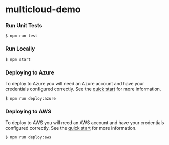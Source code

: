 # multicloud-demo

### Run Unit Tests
```
$ npm run test
```

### Run Locally
```bash
$ npm start
```

### Deploying to Azure
To deploy to Azure you will need an Azure account and have your credentials configured correctly. See the [quick start](https://serverless.com/framework/docs/providers/azure/guide/quick-start/) for more information.
```bash
$ npm run deploy:azure
```

### Deploying to AWS
To deploy to AWS you will need an AWS account and have your credentials configured correctly. See the [quick start](https://serverless.com/framework/docs/providers/aws/guide/quick-start/) for more information.
```bash
$ npm run deploy:aws
```